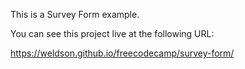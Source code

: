 This is a Survey Form example.

You can see this project live at the following URL:

https://weldson.github.io/freecodecamp/survey-form/
